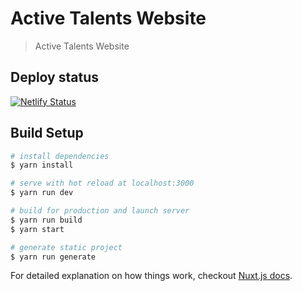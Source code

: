 # Active Talents Website

> Active Talents Website

## Deploy status

[![Netlify Status](https://api.netlify.com/api/v1/badges/851709cb-1855-4cb7-8277-6ff75d02dddd/deploy-status)](https://app.netlify.com/sites/active-talents-work-in-progress/deploys)   
   

## Build Setup

``` bash
# install dependencies
$ yarn install

# serve with hot reload at localhost:3000
$ yarn run dev

# build for production and launch server
$ yarn run build
$ yarn start

# generate static project
$ yarn run generate
```

For detailed explanation on how things work, checkout [Nuxt.js docs](https://nuxtjs.org).
